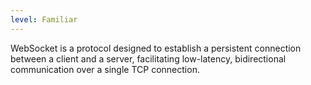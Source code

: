 ```yaml
---
level: Familiar
---
```


WebSocket is a protocol designed to establish a persistent connection between a client and a server, facilitating low-latency, bidirectional communication over a single TCP connection.
